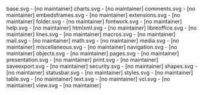 base.svg - [no maintainer]
charts.svg - [no maintainer]
comments.svg - [no maintainer]
embedsframes.svg - [no maintainer]
extensions.svg - [no maintainer]
folder.svg - [no maintainer]
fontwork.svg - [no maintainer]
help.svg - [no maintainer]
htmlxml.svg - [no maintainer]
libreoffice.svg - [no maintainer]
lines.svg - [no maintainer]
macros.svg - [no maintainer]
mail.svg - [no maintainer]
math.svg - [no maintainer]
media.svg - [no maintainer]
miscellaneous.svg - [no maintainer]
navigation.svg - [no maintainer]
objects.svg - [no maintainer]
pages.svg - [no maintainer]
presentation.svg - [no maintainer]
print.svg - [no maintainer]
saveexport.svg - [no maintainer]
security.svg - [no maintainer]
shapes.svg - [no maintainer]
statusbar.svg - [no maintainer]
styles.svg - [no maintainer]
table.svg - [no maintainer]
text.svg - [no maintainer]
vcl.svg - [no maintainer]
view.svg - [no maintainer]
